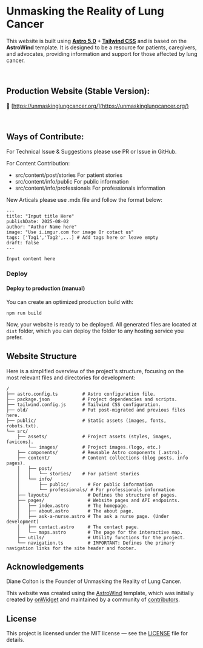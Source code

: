 # Unmasking the Reality of Lung Cancer

This website is built using **[Astro 5.0](https://astro.build/) + [Tailwind CSS](https://tailwindcss.com/)** and is based on the **AstroWind** template. It is designed to be a resource for patients, caregivers, and advocates, providing information and support for those affected by lung cancer.

<br>

## Production Website (Stable Version):

📌 [https://unmaskinglungcancer.org/](https://unmaskinglungcancer.org/)

<br>

## Ways of Contribute:

For Technical Issue & Suggestions please use PR or Issue in GitHub.

For Content Contribution:
- src/content/post/stories  For patient stories
- src/content/info/public  For public information
- src/content/info/professionals  For professionals information

New Articals please use .mdx file and follow the format below:

```mdx
---
title: "Input title Here"
publishDate: 2025-08-02
author: "Author Name here"
image: "Use i.imgur.com for image Or cotact us"
tags: ['Tag1','Tag2',...] # Add tags here or leave empty
draft: false
---

Input content here

```

### Deploy

#### Deploy to production (manual)

You can create an optimized production build with:

```shell
npm run build
```

Now, your website is ready to be deployed. All generated files are located at
`dist` folder, which you can deploy the folder to any hosting service you
prefer.

## Website Structure

Here is a simplified overview of the project's structure, focusing on the most relevant files and directories for development:

```
/
├── astro.config.ts         # Astro configuration file.
├── package.json            # Project dependencies and scripts.
├── tailwind.config.js      # Tailwind CSS configuration.
├── old/                    # Put post-migrated and previous files here.
├── public/                 # Static assets (images, fonts, robots.txt).
└── src/
    ├── assets/             # Project assets (styles, images, favicons).
        └── images/         # Project images.(logo, etc.)
    ├── components/         # Reusable Astro components (.astro).
    ├── content/            # Content collections (blog posts, info pages).
    │   ├── post/
    │   │   └── stories/    # For patient stories
    │   └── info/
    │       ├── public/       # For public information
    │       └── professionals/ # For professionals information
    ├── layouts/              # Defines the structure of pages.
    ├── pages/                # Website pages and API endpoints. 
    │   ├── index.astro       # The homepage.
    │   ├── about.astro       # The about page.
    │   ├── ask-a-nurse.astro # The ask a nurse page. (Under development)
    │   ├── contact.astro     # The contact page.
    │   └── maps.astro        # The page for the interactive map.
    ├── utils/                # Utility functions for the project.
    └── navigation.ts         # IMPORTANT: Defines the primary navigation links for the site header and footer.
```

## Acknowledgements

Diane Colton is the Founder of Unmasking the Reality of Lung Cancer. 

This website was created using the [AstroWind](https://github.com/onwidget/astrowind) template, which was initially created by [onWidget](https://onwidget.com) and maintained by a community of [contributors](https://github.com/onwidget/astrowind/graphs/contributors).

## License

This project is licensed under the MIT license — see the [LICENSE](./LICENSE.md) file for details.